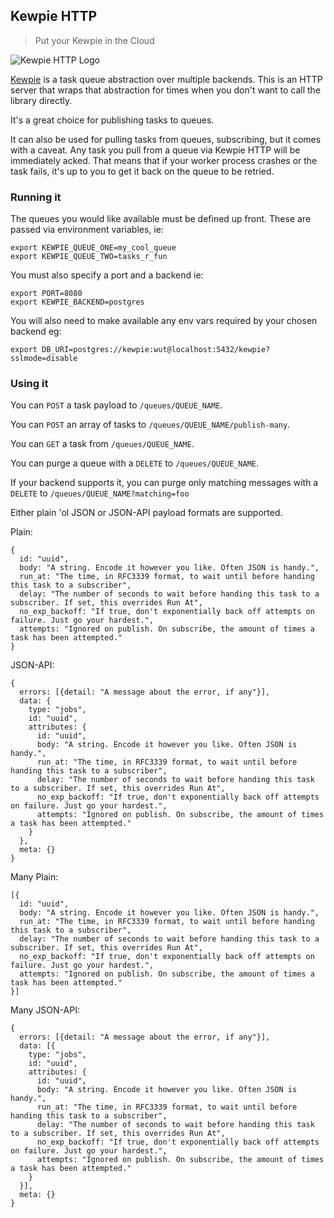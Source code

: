 ## Kewpie HTTP

> Put your Kewpie in the Cloud

![Kewpie HTTP Logo](https://notbad.software/img/kewpie_http.jpg "Picture of a Kewpie doll standing on a cloud")

[Kewpie](https://github.com/davidbanham/kewpie_go) is a task queue abstraction over multiple backends. This is an HTTP server that wraps that abstraction for times when you don't want to call the library directly.

It's a great choice for publishing tasks to queues.

It can also be used for pulling tasks from queues, subscribing, but it comes with a caveat. Any task you pull from a queue via Kewpie HTTP will be immediately acked. That means that if your worker process crashes or the task fails, it's up to you to get it back on the queue to be retried.

### Running it

The queues you would like available must be defined up front. These are passed via environment variables, ie:

```
export KEWPIE_QUEUE_ONE=my_cool_queue
export KEWPIE_QUEUE_TWO=tasks_r_fun
```

You must also specify a port and a backend ie:
```
export PORT=8080
export KEWPIE_BACKEND=postgres
```

You will also need to make available any env vars required by your chosen backend eg:

```
export DB_URI=postgres://kewpie:wut@localhost:5432/kewpie?sslmode=disable
```

### Using it

You can `POST` a task payload to `/queues/QUEUE_NAME`.

You can `POST` an array of tasks to `/queues/QUEUE_NAME/publish-many`.

You can `GET` a task from `/queues/QUEUE_NAME`.

You can purge a queue with a `DELETE` to `/queues/QUEUE_NAME`.

If your backend supports it, you can purge only matching messages with a `DELETE` to `/queues/QUEUE_NAME?matching=foo`

Either plain 'ol JSON or JSON-API payload formats are supported.

Plain:

```
{
  id: "uuid",
  body: "A string. Encode it however you like. Often JSON is handy.",
  run_at: "The time, in RFC3339 format, to wait until before handing this task to a subscriber",
  delay: "The number of seconds to wait before handing this task to a subscriber. If set, this overrides Run At",
  no_exp_backoff: "If true, don't exponentially back off attempts on failure. Just go your hardest.",
  attempts: "Ignored on publish. On subscribe, the amount of times a task has been attempted."
}
```

JSON-API:

```
{
  errors: [{detail: "A message about the error, if any"}],
  data: {
    type: "jobs",
    id: "uuid",
    attributes: {
      id: "uuid",
      body: "A string. Encode it however you like. Often JSON is handy.",
      run_at: "The time, in RFC3339 format, to wait until before handing this task to a subscriber",
      delay: "The number of seconds to wait before handing this task to a subscriber. If set, this overrides Run At",
      no_exp_backoff: "If true, don't exponentially back off attempts on failure. Just go your hardest.",
      attempts: "Ignored on publish. On subscribe, the amount of times a task has been attempted."
    }
  },
  meta: {}
}
```

Many Plain:

```
[{
  id: "uuid",
  body: "A string. Encode it however you like. Often JSON is handy.",
  run_at: "The time, in RFC3339 format, to wait until before handing this task to a subscriber",
  delay: "The number of seconds to wait before handing this task to a subscriber. If set, this overrides Run At",
  no_exp_backoff: "If true, don't exponentially back off attempts on failure. Just go your hardest.",
  attempts: "Ignored on publish. On subscribe, the amount of times a task has been attempted."
}]
```

Many JSON-API:

```
{
  errors: [{detail: "A message about the error, if any"}],
  data: [{
    type: "jobs",
    id: "uuid",
    attributes: {
      id: "uuid",
      body: "A string. Encode it however you like. Often JSON is handy.",
      run_at: "The time, in RFC3339 format, to wait until before handing this task to a subscriber",
      delay: "The number of seconds to wait before handing this task to a subscriber. If set, this overrides Run At",
      no_exp_backoff: "If true, don't exponentially back off attempts on failure. Just go your hardest.",
      attempts: "Ignored on publish. On subscribe, the amount of times a task has been attempted."
    }
  }],
  meta: {}
}
```
